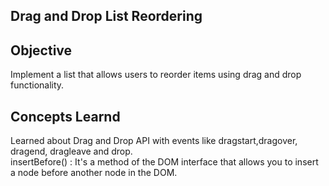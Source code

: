 ## Drag and Drop List Reordering

## Objective

Implement a list that allows users to reorder items using drag and drop functionality.

## Concepts Learnd

Learned about Drag and Drop API with events like dragstart,dragover, dragend, dragleave and drop.
<br>
insertBefore() : It's a method of the DOM interface that allows you to insert a node before another node in the DOM.
